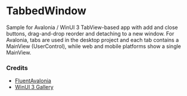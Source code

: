 # TabbedWindow
Sample for Avalonia / WinUI 3 TabView-based app with add and close buttons, drag-and-drop reorder and detaching to a new window.
For Avalonia, tabs are used in the desktop project and each tab contains a MainView (UserControl), while web and mobile platforms show a single MainView.

### Credits
- [FluentAvalonia](https://github.com/amwx/FluentAvalonia)
- [WinUI 3 Gallery](https://github.com/microsoft/WinUI-Gallery)

